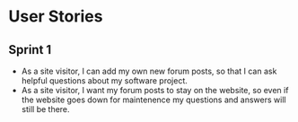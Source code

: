 # User Stories
## Sprint 1
- As a site visitor, I can add my own new forum posts, so that I can ask helpful questions about my software project.
- As a site visitor, I want my forum posts to stay on the website, so even if the website goes down for maintenence my questions and answers will still be there.
